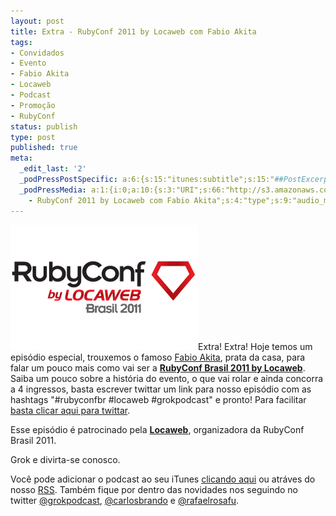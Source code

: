 ```yaml
---
layout: post
title: Extra - RubyConf 2011 by Locaweb com Fabio Akita
tags:
- Convidados
- Evento
- Fabio Akita
- Locaweb
- Podcast
- Promoção
- RubyConf
status: publish
type: post
published: true
meta:
  _edit_last: '2'
  _podPressPostSpecific: a:6:{s:15:"itunes:subtitle";s:15:"##PostExcerpt##";s:14:"itunes:summary";s:15:"##PostExcerpt##";s:15:"itunes:keywords";s:17:"##WordPressCats##";s:13:"itunes:author";s:10:"##Global##";s:15:"itunes:explicit";s:7:"Default";s:12:"itunes:block";s:7:"Default";}
  _podPressMedia: a:1:{i:0;a:10:{s:3:"URI";s:66:"http://s3.amazonaws.com/grokpodcast/grokpodcast-extra-rubyconf.mp3";s:5:"title";s:48:"Extra
    - RubyConf 2011 by Locaweb com Fabio Akita";s:4:"type";s:9:"audio_mp3";s:4:"size";s:8:"18907539";s:8:"duration";s:5:"19:37";s:12:"previewImage";s:77:"http://grokpodcast.com/wp-content/plugins/podpress/images/vpreview_center.png";s:10:"dimensionW";s:1:"0";s:10:"dimensionH";s:1:"0";s:3:"rss";s:2:"on";s:4:"atom";s:2:"on";}}
---
```

<img class="alignleft size-full wp-image-256" title="RubyConf300_x200" src="/images/2011/10/RubyConf300_x200.jpg" alt="" width="300" height="200" />Extra! Extra! Hoje temos um episódio especial, trouxemos o famoso <a href="http://twitter.com/akitaonrails" target="_blank">Fabio Akita</a>, prata da casa, para falar um pouco mais como vai ser a <strong><a href="http://www.rubyconf.com.br" target="_blank">RubyConf Brasil 2011 by Locaweb</a></strong>. Saiba um pouco sobre a história do evento, o que vai rolar e ainda concorra a 4 ingressos, basta escrever twittar um link para nosso episódio com as hashtags "#rubyconfbr #locaweb #grokpodcast" e pronto! Para facilitar <a href="http://twitter.com/home?status=Participe%20da%20%23RubyConfBR%20by%20%23Locaweb%2C%20saiba%20mais%20sobre%20o%20evento%20em%20http%3A%2F%2Fgoo.gl%2FK5gHh%20e%20concorra%20a%204%20ingressos%20%2Fvia%20%23GrokPodcast" target="_blank">basta clicar aqui para twittar</a>.

Esse episódio é patrocinado pela <strong><a href="http://www.locaweb.com.br" target="_blank">Locaweb</a></strong>, organizadora da RubyConf Brasil 2011.

Grok e divirta-se conosco.

Você pode adicionar o podcast ao seu iTunes <a href="http://itunes.apple.com/us/podcast/grok-podcast/id393122038" target="_blank">clicando aqui</a> ou atráves do nosso <a href="http://grokpodcast.com/feed/" target="_blank">RSS</a>. Também fique por dentro das novidades nos seguindo no twitter <a href="http://twitter.com/GrokPodcast" target="_blank">@grokpodcast</a>, <a href="http://twitter.com/#!/carlosbrando" target="_blank">@carlosbrando</a> e <a href="http://twitter.com/#!/rafaelrosafu" target="_blank">@rafaelrosafu</a>.
